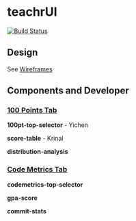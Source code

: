 # teachrUI 
[![Build Status](https://travis-ci.org/Discovery-VSTS/teacherui.svg?branch=master)](https://travis-ci.org/Discovery-VSTS/teacherui)

## Design
See [Wireframes](https://github.com/Discovery-VSTS/teacherui/tree/master/Wireframes)

## Components and Developer

### [100 Points Tab](https://github.com/Discovery-VSTS/teacherui/blob/master/templates/tabs/tab_100_points.html)

**100pt-top-selector** - Yichen

**score-table** - Krinal

**distribution-analysis**

### [Code Metrics Tab](https://github.com/Discovery-VSTS/teacherui/blob/master/templates/tabs/tab_codemetrics.html)

**codemetrics-top-selector**

**gpa-score**

**commit-stats**
